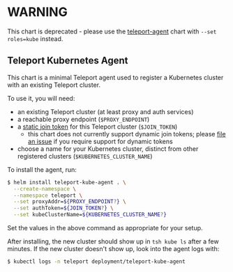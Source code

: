# WARNING

This chart is deprecated - please use the [teleport-agent](../teleport-agent) chart
with `--set roles=kube` instead.

## Teleport Kubernetes Agent

This chart is a minimal Teleport agent used to register a Kubernetes cluster
with an existing Teleport cluster.

To use it, you will need:
- an existing Teleport cluster (at least proxy and auth services)
- a reachable proxy endpoint (`$PROXY_ENDPOINT`)
- a [static join
  token](https://goteleport.com/teleport/docs/admin-guide/#adding-nodes-to-the-cluster)
  for this Teleport cluster (`$JOIN_TOKEN`)
  - this chart does not currently support dynamic join tokens; please [file an
    issue](https://github.com/gravitational/teleport/issues/new?labels=type%3A+feature+request&template=feature_request.md)
    if you require support for dynamic tokens
- choose a name for your Kubernetes cluster, distinct from other registered
  clusters (`$KUBERNETES_CLUSTER_NAME`)

To install the agent, run:

```sh
$ helm install teleport-kube-agent . \
  --create-namespace \
  --namespace teleport \
  --set proxyAddr=${PROXY_ENDPOINT?} \
  --set authToken=${JOIN_TOKEN?} \
  --set kubeClusterName=${KUBERNETES_CLUSTER_NAME?}
```

Set the values in the above command as appropriate for your setup.

After installing, the new cluster should show up in `tsh kube ls` after a few
minutes. If the new cluster doesn't show up, look into the agent logs with:

```sh
$ kubectl logs -n teleport deployment/teleport-kube-agent
```

